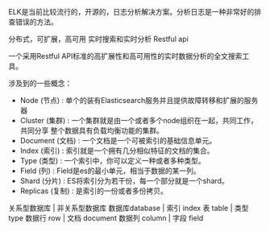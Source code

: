 ELK是当前比较流行的，开源的，日志分析解决方案。分析日志是一种非常好的排查错误的方法。
  
分布式，可扩展，高可用
实时搜索和实时分析
Restful api
   
一个采用Restful API标准的高扩展性和高可用性的实时数据分析的全文搜索工具。
   

涉及到的一些概念：
* Node (节点) : 单个的装有Elasticsearch服务并且提供故障转移和扩展的服务器
* Cluster (集群) : 一个集群就是由一个或者多个node组织在一起，共同工作，共同分享 整个数据具有负载均衡功能的集群。
* Document (文档) : 一个文档是一个可被索引的基础信息单元。
* Index (索引) : 索引就是一个拥有几分相似特征的文档的集合。
* Type (类型) : 一个索引中，你可以定义一种或者多种类型。
* Field (列) : Field是es的最小单元，相当于数据的某一列。
* Shard (分片) : ES将索引分为若干份，每一个部分就是一个shard。
* Replicas (复制) : 是索引的一份或者多份拷贝。

   
关系型数据库 | 非关系型数据库
数据库database | 索引 index
表 table | 类型 type
数据行 row | 文档 document
数据列 column | 字段 field



